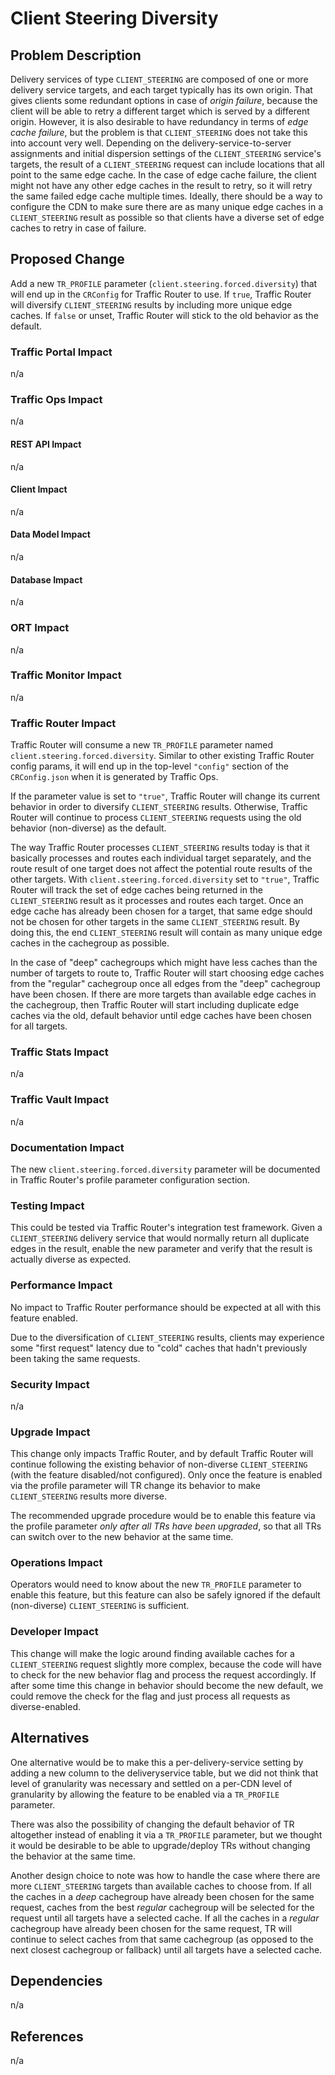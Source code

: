 # Client Steering Diversity

## Problem Description

Delivery services of type `CLIENT_STEERING` are composed of one or more
delivery service targets, and each target typically has its own origin. That
gives clients some redundant options in case of *origin failure*, because the
client will be able to retry a different target which is served by a different
origin.  However, it is also desirable to have redundancy in terms of *edge
cache failure*, but the problem is that `CLIENT_STEERING` does not take this
into account very well. Depending on the delivery-service-to-server
assignments and initial dispersion settings of the `CLIENT_STEERING` service's
targets, the result of a `CLIENT_STEERING` request can include locations that
all point to the same edge cache. In the case of edge cache failure, the client
might not have any other edge caches in the result to retry, so it will retry
the same failed edge cache multiple times. Ideally, there should be a way to
configure the CDN to make sure there are as many unique edge caches in a
`CLIENT_STEERING` result as possible so that clients have a diverse set of edge
caches to retry in case of failure.

## Proposed Change

Add a new `TR_PROFILE` parameter (`client.steering.forced.diversity`) that will
end up in the `CRConfig` for Traffic Router to use. If `true`, Traffic Router
will diversify `CLIENT_STEERING` results by including more unique edge caches.
If `false` or unset, Traffic Router will stick to the old behavior as the
default.

### Traffic Portal Impact

n/a

### Traffic Ops Impact

n/a

#### REST API Impact

n/a

#### Client Impact

n/a

#### Data Model Impact

n/a

#### Database Impact

n/a

### ORT Impact

n/a

### Traffic Monitor Impact

n/a

### Traffic Router Impact

Traffic Router will consume a new `TR_PROFILE` parameter named
`client.steering.forced.diversity`. Similar to other existing Traffic Router
config params, it will end up in the top-level `"config"` section of the
`CRConfig.json` when it is generated by Traffic Ops.

If the parameter value is set to `"true"`, Traffic Router will change its
current behavior in order to diversify `CLIENT_STEERING` results. Otherwise,
Traffic Router will continue to process `CLIENT_STEERING` requests using the
old behavior (non-diverse) as the default.

The way Traffic Router processes `CLIENT_STEERING` results today is that it
basically processes and routes each individual target separately, and the route
result of one target does not affect the potential route results of the other
targets. With `client.steering.forced.diversity` set to `"true"`, Traffic Router
will track the set of edge caches being returned in the `CLIENT_STEERING`
result as it processes and routes each target. Once an edge cache has already
been chosen for a target, that same edge should not be chosen for other targets
in the same `CLIENT_STEERING` result. By doing this, the end `CLIENT_STEERING`
result will contain as many unique edge caches in the cachegroup as possible.

In the case of "deep" cachegroups which might have less caches than the number
of targets to route to, Traffic Router will start choosing edge caches from the
"regular" cachegroup once all edges from the "deep" cachegroup have been
chosen. If there are more targets than available edge caches in the cachegroup,
then Traffic Router will start including duplicate edge caches via the old,
default behavior until edge caches have been chosen for all targets.

### Traffic Stats Impact

n/a

### Traffic Vault Impact

n/a

### Documentation Impact

The new `client.steering.forced.diversity` parameter will be documented in
Traffic Router's profile parameter configuration section.

### Testing Impact

This could be tested via Traffic Router's integration test framework. Given a
`CLIENT_STEERING` delivery service that would normally return all duplicate
edges in the result, enable the new parameter and verify that the result is
actually diverse as expected.

### Performance Impact

No impact to Traffic Router performance should be expected at all with this
feature enabled.

Due to the diversification of `CLIENT_STEERING` results, clients may experience
some "first request" latency due to "cold" caches that hadn't previously been
taking the same requests.

### Security Impact

n/a

### Upgrade Impact

This change only impacts Traffic Router, and by default Traffic Router will
continue following the existing behavior of non-diverse `CLIENT_STEERING` (with
the feature disabled/not configured). Only once the feature is enabled via the
profile parameter will TR change its behavior to make `CLIENT_STEERING` results
more diverse.

The recommended upgrade procedure would be to enable this feature via the
profile parameter *only after all TRs have been upgraded*, so that all TRs can switch
over to the new behavior at the same time.

### Operations Impact

Operators would need to know about the new `TR_PROFILE` parameter to enable
this feature, but this feature can also be safely ignored if the default
(non-diverse) `CLIENT_STEERING` is sufficient.

### Developer Impact

This change will make the logic around finding available caches for a
`CLIENT_STEERING` request slightly more complex, because the code will have to
check for the new behavior flag and process the request accordingly. If after
some time this change in behavior should become the new default, we could
remove the check for the flag and just process all requests as diverse-enabled.

## Alternatives

One alternative would be to make this a per-delivery-service setting by adding
a new column to the deliveryservice table, but we did not think that level of
granularity was necessary and settled on a per-CDN level of granularity by
allowing the feature to be enabled via a `TR_PROFILE` parameter.

There was also the possibility of changing the default behavior of TR
altogether instead of enabling it via a `TR_PROFILE` parameter, but we thought
it would be desirable to be able to upgrade/deploy TRs without changing the
behavior at the same time.

Another design choice to note was how to handle the case where there are more
`CLIENT_STEERING` targets than available caches to choose from. If all the
caches in a *deep* cachegroup have already been chosen for the same request,
caches from the best *regular* cachegroup will be selected for the request
until all targets have a selected cache. If all the caches in a *regular*
cachegroup have already been chosen for the same request, TR will continue to
select caches from that same cachegroup (as opposed to the next closest
cachegroup or fallback) until all targets have a selected cache.

## Dependencies

n/a

## References

n/a

